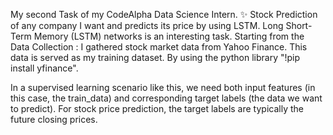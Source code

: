 My second Task of my CodeAlpha Data Science Intern. ✨
Stock Prediction of any company I want and predicts its price by using LSTM.
Long Short-Term Memory (LSTM) networks is an interesting task.
Starting from the Data Collection : I gathered stock market data from Yahoo Finance. This data is served as my training dataset. By using the python library "!pip install yfinance".

In a supervised learning scenario like this, we need both input features (in this case, the train_data) and corresponding target labels (the data we want to predict). For stock price prediction, the target labels are typically the future closing prices.
